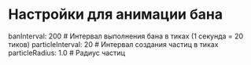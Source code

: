 # Настройки для анимации бана
banInterval: 200 # Интервал выполнения бана в тиках (1 секунда = 20 тиков)
particleInterval: 20 # Интервал создания частиц в тиках
particleRadius: 1.0 # Радиус частиц
